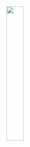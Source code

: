 <img src="https://user-images.githubusercontent.com/84154246/204629818-1326cb29-bc0c-447f-8238-044aa58f030d.png" width=30% height=30%>
